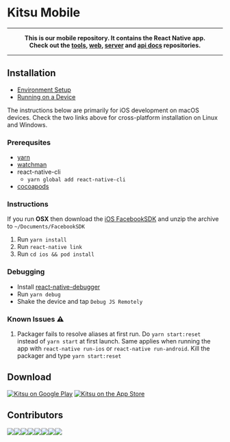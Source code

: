 # Kitsu Mobile

---
**<p align="center">This is our mobile repository. It contains the React Native app.<br />Check out the [tools], [web], [server] and [api docs] repositories.</p>**

[tools]:https://github.com/hummingbird-me/kitsu-tools
[web]:https://github.com/hummingbird-me/hummingbird-client
[server]:https://github.com/hummingbird-me/kitsu-server
[api docs]:https://github.com/hummingbird-me/api-docs

---

## Installation

- [Environment Setup](https://reactnative.dev/docs/environment-setup)
- [Running on a Device](https://reactnative.dev/docs/running-on-device)

The instructions below are primarily for iOS development on macOS devices. Check the two links above for cross-platform installation on Linux and Windows.

### Prerequsites

- [yarn](https://yarnpkg.com/lang/en/docs/install/)
- [watchman](https://facebook.github.io/watchman/docs/install)
- react-native-cli
    - `yarn global add react-native-cli`
- [cocoapods](https://guides.cocoapods.org/using/getting-started.html)

### Instructions

If you run **OSX** then download the [iOS FacebookSDK](https://developers.facebook.com/docs/ios/getting-started/#download) and unzip the archive to `~/Documents/FacebookSDK`

1. Run `yarn install`
2. Run `react-native link`
3. Run `cd ios && pod install` 

### Debugging

- Install [react-native-debugger](https://github.com/jhen0409/react-native-debugger/releases)
- Run `yarn debug`
- Shake the device and tap `Debug JS Remotely`

### Known Issues :warning:

1. Packager fails to resolve aliases at first run. Do `yarn start:reset` instead of `yarn start` at first launch. Same applies when running the app with `react-native run-ios` or `react-native run-android`. Kill the packager and type `yarn start:reset`

## Download

<a href="https://play.google.com/store/apps/details?id=com.everfox.animetrackerandroid&utm_source=github&utm_campaign=kitsu-mobile"><img src="https://i.imgur.com/HqUNEEU.png" alt="Kitsu on Google Play"></a>
<a href="https://itunes.apple.com/us/app/kitsu-anime/id590452826?mt=8&utm_source=github&utm_campaign=kitsu-mobile"><img src="https://devimages-cdn.apple.com/app-store/marketing/guidelines/images/badge-download-on-the-app-store.svg" alt="Kitsu on the App Store"></a>

## Contributors

[![](https://sourcerer.io/fame/wopian/hummingbird-me/kitsu-mobile/images/0)](https://sourcerer.io/fame/wopian/hummingbird-me/kitsu-mobile/links/0)[![](https://sourcerer.io/fame/wopian/hummingbird-me/kitsu-mobile/images/1)](https://sourcerer.io/fame/wopian/hummingbird-me/kitsu-mobile/links/1)[![](https://sourcerer.io/fame/wopian/hummingbird-me/kitsu-mobile/images/2)](https://sourcerer.io/fame/wopian/hummingbird-me/kitsu-mobile/links/2)[![](https://sourcerer.io/fame/wopian/hummingbird-me/kitsu-mobile/images/3)](https://sourcerer.io/fame/wopian/hummingbird-me/kitsu-mobile/links/3)[![](https://sourcerer.io/fame/wopian/hummingbird-me/kitsu-mobile/images/4)](https://sourcerer.io/fame/wopian/hummingbird-me/kitsu-mobile/links/4)[![](https://sourcerer.io/fame/wopian/hummingbird-me/kitsu-mobile/images/5)](https://sourcerer.io/fame/wopian/hummingbird-me/kitsu-mobile/links/5)[![](https://sourcerer.io/fame/wopian/hummingbird-me/kitsu-mobile/images/6)](https://sourcerer.io/fame/wopian/hummingbird-me/kitsu-mobile/links/6)[![](https://sourcerer.io/fame/wopian/hummingbird-me/kitsu-mobile/images/7)](https://sourcerer.io/fame/wopian/hummingbird-me/kitsu-mobile/links/7)
